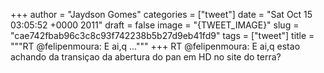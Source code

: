 
+++
author = "Jaydson Gomes"
categories = ["tweet"]
date = "Sat Oct 15 03:05:52 +0000 2011"
draft = false
image = "{TWEET_IMAGE}"
slug = "cae742fbab96c3c8c93f742238b5b27d9eb41fd9"
tags = ["tweet"]
title = """RT @felipenmoura: E ai,q ..."""
+++
RT @felipenmoura: E ai,q estao achando da transiçao da abertura do pan em HD no site do terra?
